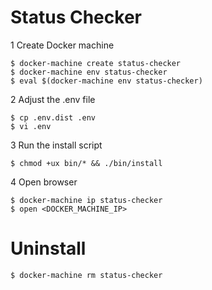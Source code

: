 # Status Checker

1 Create Docker machine

```
$ docker-machine create status-checker
$ docker-machine env status-checker
$ eval $(docker-machine env status-checker)
```

2 Adjust the .env file
```
$ cp .env.dist .env
$ vi .env
```

3 Run the install script
```
$ chmod +ux bin/* && ./bin/install
```

4 Open browser
```
$ docker-machine ip status-checker
$ open <DOCKER_MACHINE_IP>
``` 

# Uninstall
```
$ docker-machine rm status-checker
``` 
